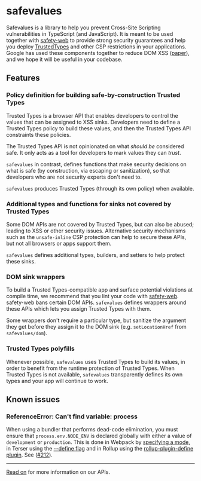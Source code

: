 # safevalues

Safevalues is a library to help you prevent Cross-Site Scripting vulnerabilities
in TypeScript (and JavaScript). It is meant to be used together with
[safety-web](https://github.com/google/safety-web) to provide strong security
guarantees and help you deploy
[TrustedTypes](https://w3c.github.io/trusted-types/dist/spec/) and
other CSP restrictions in your applications. Google has used these components
together to reduce DOM XSS ([paper](https://research.google/pubs/pub49950/)),
and we hope it will be useful in your codebase.

## Features

### Policy definition for building safe-by-construction Trusted Types

Trusted Types is a browser API that enables developers to control the values
that can be assigned to XSS sinks. Developers need to define a Trusted Types
policy to build these values, and then the Trusted Types API constraints these
policies.

The Trusted Types API is not opinionated on what *should be* considered safe. It
only acts as a tool for developers to mark values they can *trust*.

`safevalues` in contrast, defines functions that make security decisions on what
is safe (by construction, via escaping or sanitization), so that developers who
are not security experts don't need to.

`safevalues` produces Trusted Types (through its own policy) when available.

### Additional types and functions for sinks not covered by Trusted Types

Some DOM APIs are not covered by Trusted Types, but can also be abused; leading
to XSS or other security issues. Alternative security mechanisms such as the
`unsafe-inline` CSP protection can help to secure these APIs, but not all
browsers or apps support them.

`safevalues` defines additional types, builders, and setters to help protect
these sinks.

### DOM sink wrappers

To build a Trusted Types-compatible app and surface potential violations at
compile time, we recommend that you lint your code with
[safety-web](https://github.com/google/safety-web). safety-web bans certain DOM
APIs. `safevalues` defines wrappers around these APIs which lets you assign
Trusted Types with them.

Some wrappers don't require a particular type, but sanitize the argument they
get before they assign it to the DOM sink (e.g. `setLocationHref` from
`safevalues/dom`).

### Trusted Types polyfills

Whenever possible, `safevalues` uses Trusted Types to build its values, in order
to benefit from the runtime protection of Trusted Types. When Trusted Types is
not available, `safevalues` transparently defines its own types and your app
will continue to work.

## Known issues

### ReferenceError: Can't find variable: process

When using a bundler that performs dead-code elimination, you must ensure that
`process.env.NODE_ENV` is declared globally with either a value of `development`
or `production`. This is done in Webpack by
[specifying a mode](https://webpack.js.org/guides/production/#specify-the-mode),
in Terser using the
[--define flag](https://webpack.js.org/guides/production/#specify-the-mode) and
in Rollup using the
[rollup-plugin-define plugin](https://www.npmjs.com/package/rollup-plugin-define#usage).
See ([#212](https://github.com/google/safevalues/issues/212)).

--------------------------------------------------------------------------------

[Read on](https://github.com/google/safevalues/tree/main/src) for more
information on our APIs.
